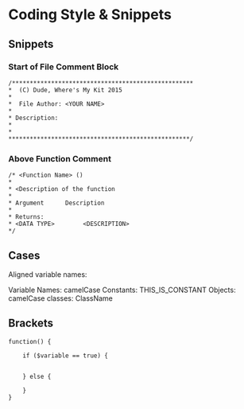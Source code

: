 # Coding Style & Snippets

## Snippets

### Start of File Comment Block

    /***************************************************
    *  (C) Dude, Where's My Kit 2015
    * 
    *  File Author: <YOUR NAME> 
    *  
    * Description:
    *
    *
    ***************************************************/

### Above Function Comment

    /* <Function Name> () 
    * 
    * <Description of the function
    *
    * Argument      Description
    *
    * Returns: 
    * <DATA TYPE>        <DESCRIPTION>
    */

## Cases

Aligned variable names:

Variable Names:         camelCase
Constants:              THIS_IS_CONSTANT
Objects:                camelCase
classes:                ClassName

## Brackets

    function() {

        if ($variable == true) {


        } else {

        }
    }



